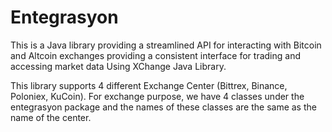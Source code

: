 # Entegrasyon
This is a Java library providing a streamlined API for interacting with Bitcoin and Altcoin exchanges providing a consistent interface for trading and accessing market data Using XChange Java Library. 

This library supports 4 different Exchange Center (Bittrex, Binance, Poloniex, KuCoin). For exchange purpose, we have 4 classes under the entegrasyon package and the names of these classes are the same as the name of the center. 



